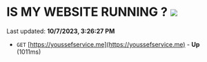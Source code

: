 # IS MY WEBSITE RUNNING ? [![](https://img.shields.io/static/v1?label=Sponsor&message=%E2%9D%A4&logo=GitHub&color=%23fe8e86)](https://github.com/sponsors/<username>)

Last updated: **10/7/2023, 3:26:27 PM**

- `GET` [https://youssefservice.me](https://youssefservice.me) - **Up** (1011ms)
